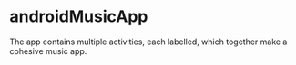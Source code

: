 # androidMusicApp
The app contains multiple activities, each labelled, which together make a cohesive music app.
